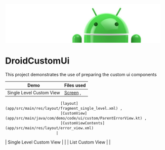 ![Banner](images/Logo-new.png)

# DroidCustomUi
This project demonstrates the use of preparing the custom ui components


| Demo | Files used |
| --- | -- |
| Single Level Custom View | [Screen](app/src/main/java/com/demo/code/ui/singleLevel/SingleLevelUiFragment.kt) , 
                             [layout] (app/src/main/res/layout/fragment_single_level.xml) ,
                             [CustomView] (app/src/main/java/com/demo/code/ui/custom/ParentErrorView.kt) ,
                             [CustomViewContents] (app/src/main/res/layout/error_view.xml)
                           |
| Single Level Custom View |  |
| List Custom View |  |
